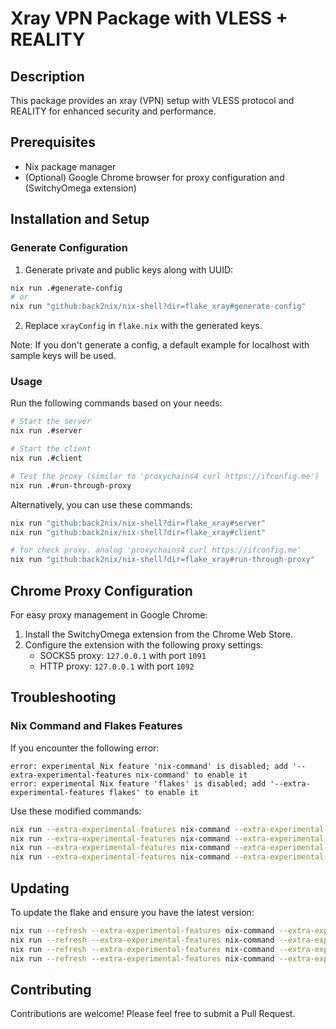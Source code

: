# Xray VPN Package with VLESS + REALITY

## Description

This package provides an xray (VPN) setup with VLESS protocol and REALITY for enhanced security and performance.

## Prerequisites

- Nix package manager
- (Optional) Google Chrome browser for proxy configuration and (SwitchyOmega extension)

## Installation and Setup

### Generate Configuration

1. Generate private and public keys along with UUID:

```bash
nix run .#generate-config
# or
nix run "github:back2nix/nix-shell?dir=flake_xray#generate-config"
```

2. Replace `xrayConfig` in `flake.nix` with the generated keys.

Note: If you don't generate a config, a default example for localhost with sample keys will be used.

### Usage

Run the following commands based on your needs:

```bash
# Start the server
nix run .#server

# Start the client
nix run .#client

# Test the proxy (similar to 'proxychains4 curl https://ifconfig.me')
nix run .#run-through-proxy
```

Alternatively, you can use these commands:

```bash
nix run "github:back2nix/nix-shell?dir=flake_xray#server"
nix run "github:back2nix/nix-shell?dir=flake_xray#client"

# for check proxy. analog 'proxychains4 curl https://ifconfig.me'
nix run "github:back2nix/nix-shell?dir=flake_xray#run-through-proxy"
```

## Chrome Proxy Configuration

For easy proxy management in Google Chrome:

1. Install the SwitchyOmega extension from the Chrome Web Store.
2. Configure the extension with the following proxy settings:
   - SOCKS5 proxy: `127.0.0.1` with port `1091`
   - HTTP proxy: `127.0.0.1` with port `1092`

## Troubleshooting

### Nix Command and Flakes Features

If you encounter the following error:

```
error: experimental Nix feature 'nix-command' is disabled; add '--extra-experimental-features nix-command' to enable it
error: experimental Nix feature 'flakes' is disabled; add '--extra-experimental-features flakes' to enable it
```

Use these modified commands:

```bash
nix run --extra-experimental-features nix-command --extra-experimental-features flakes "github:back2nix/nix-shell?dir=flake_xray#generate-config"
nix run --extra-experimental-features nix-command --extra-experimental-features flakes "github:back2nix/nix-shell?dir=flake_xray#server"
nix run --extra-experimental-features nix-command --extra-experimental-features flakes "github:back2nix/nix-shell?dir=flake_xray#client"
nix run --extra-experimental-features nix-command --extra-experimental-features flakes "github:back2nix/nix-shell?dir=flake_xray#run-through-proxy"
```

## Updating

To update the flake and ensure you have the latest version:

```bash
nix run --refresh --extra-experimental-features nix-command --extra-experimental-features flakes "github:back2nix/nix-shell?dir=flake_xray#generate-config"
nix run --refresh --extra-experimental-features nix-command --extra-experimental-features flakes "github:back2nix/nix-shell?dir=flake_xray#server"
nix run --refresh --extra-experimental-features nix-command --extra-experimental-features flakes "github:back2nix/nix-shell?dir=flake_xray#client"
nix run --refresh --extra-experimental-features nix-command --extra-experimental-features flakes "github:back2nix/nix-shell?dir=flake_xray#run-through-proxy"
```

## Contributing

Contributions are welcome! Please feel free to submit a Pull Request.
